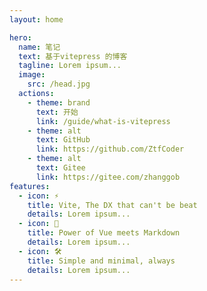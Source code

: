 ```yaml
---
layout: home

hero:
  name: 笔记
  text: 基于vitepress 的博客
  tagline: Lorem ipsum...
  image:
    src: /head.jpg
  actions:
    - theme: brand
      text: 开始
      link: /guide/what-is-vitepress
    - theme: alt
      text: GitHub
      link: https://github.com/ZtfCoder
    - theme: alt
      text: Gitee
      link: https://gitee.com/zhanggob
features:
  - icon: ⚡️
    title: Vite, The DX that can't be beat
    details: Lorem ipsum...
  - icon: 🖖
    title: Power of Vue meets Markdown
    details: Lorem ipsum...
  - icon: 🛠️
    title: Simple and minimal, always
    details: Lorem ipsum...
---
```

